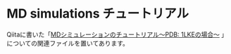 # MD simulations チュートリアル

Qiitaに書いた「[MDシミュレーションのチュートリアル〜PDB: 1LKEの場合〜](https://qiita.com/Ag_smith/items/2fe20010915ace67ed0a) 」についての関連ファイルを置いてあります。
